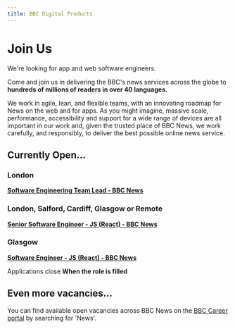 ```yaml
---
title: BBC Digital Products
---
```

# Join Us

We're looking for app and web software engineers.

Come and join us in delivering the BBC's news services across the globe to **hundreds of millions of readers in over 40 languages.**

We work in agile, lean, and flexible teams, with an innovating roadmap for News on the web and for apps. As you might imagine, massive scale, performance, accessibility and support for a wide range of devices are all important in our work and, given the trusted place of BBC News, we work carefully, and responsibly, to deliver the best possible online news service.

## Currently Open...

### London

**[Software Engineering Team Lead - BBC News](https://careerssearch.bbc.co.uk/jobs/job/Software-Engineering-Team-Lead-BBC-News/44440)**

### London, Salford, Cardiff, Glasgow or Remote

**[Senior Software Engineer - JS (React) - BBC News](https://careerssearch.bbc.co.uk/jobs/job/Senior-Software-Engineer-BBC-News/43814)**

### Glasgow

**[Software Engineer - JS (React) - BBC News](https://careerssearch.bbc.co.uk/jobs/job/Software-Engineer-W2020/42206)**

Applications close **When the role is filled**

## Even more vacancies...
You can find available open vacancies across BBC News on the [BBC Career portal](http://careerssearch.bbc.co.uk/jobs/search) by searching for 'News'.
